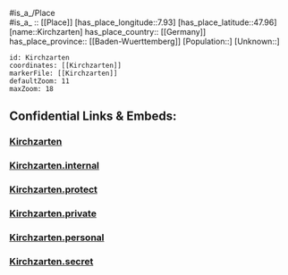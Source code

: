 ﻿---
location: [47.96,7.93] 
mapzoom: [7,12] 
mapmarker: city 
type: City
tags:
- geo/City


SpocWebEntityId: 31452
isDeleted: false
confidential: public

---
#is_a_/Place  
#is_a_ :: [[Place]] 
[has_place_longitude::7.93] 
[has_place_latitude::47.96] 
[name::Kirchzarten] 
has_place_country:: [[Germany]]  
has_place_province:: [[Baden-Wuerttemberg]] 
[Population::] 
[Unknown::] 


```leaflet
id: Kirchzarten
coordinates: [[Kirchzarten]] 
markerFile: [[Kirchzarten]] 
defaultZoom: 11 
maxZoom: 18
```


## Confidential Links & Embeds: 

### [Kirchzarten](/_public/Earth/Continent/Europe/Europe~Central/Germany/Germany~West/Baden-Wuerttemberg/counties~BW/Breisgau-Schwarzw/cities~Breisgau-SW/Dreisamtal/City/Kirchzarten.md) 

### [Kirchzarten.internal](/_internal/Earth/Continent/Europe/Europe~Central/Germany/Germany~West/Baden-Wuerttemberg/counties~BW/Breisgau-Schwarzw/cities~Breisgau-SW/Dreisamtal/City/Kirchzarten.internal.md) 

### [Kirchzarten.protect](/_protect/Earth/Continent/Europe/Europe~Central/Germany/Germany~West/Baden-Wuerttemberg/counties~BW/Breisgau-Schwarzw/cities~Breisgau-SW/Dreisamtal/City/Kirchzarten.protect.md) 

### [Kirchzarten.private](/_private/Earth/Continent/Europe/Europe~Central/Germany/Germany~West/Baden-Wuerttemberg/counties~BW/Breisgau-Schwarzw/cities~Breisgau-SW/Dreisamtal/City/Kirchzarten.private.md) 

### [Kirchzarten.personal](/_personal/Earth/Continent/Europe/Europe~Central/Germany/Germany~West/Baden-Wuerttemberg/counties~BW/Breisgau-Schwarzw/cities~Breisgau-SW/Dreisamtal/City/Kirchzarten.personal.md) 

### [Kirchzarten.secret](/_secret/Earth/Continent/Europe/Europe~Central/Germany/Germany~West/Baden-Wuerttemberg/counties~BW/Breisgau-Schwarzw/cities~Breisgau-SW/Dreisamtal/City/Kirchzarten.secret.md) 
